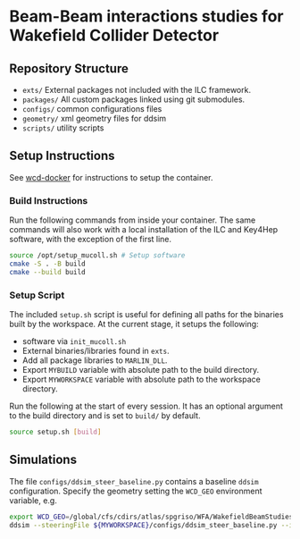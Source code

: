 # Beam-Beam interactions studies for Wakefield Collider Detector

## Repository Structure
- `exts/` External packages not included with the ILC framework.
- `packages/` All custom packages linked using git submodules.
- `configs/` common configurations files
- `geometry/` xml geometry files for ddsim
- `scripts/` utility scripts 

## Setup Instructions

See [wcd-docker](https://github.com/spg-berkeleylab/wcd-docker) for instructions to setup the container.

### Build Instructions
Run the following commands from inside your container. The same commands will also work with a local installation of the ILC and Key4Hep software, with the exception of the first line.
```bash
source /opt/setup_mucoll.sh # Setup software
cmake -S . -B build 
cmake --build build
```

### Setup Script
The included `setup.sh` script is useful for defining all paths for the binaries built by the workspace. At the current stage, it setups the following:
- software via `init_mucoll.sh`
- External binaries/libraries found in `exts`.
- Add all package libraries to `MARLIN_DLL`.
- Export `MYBUILD` variable with absolute path to the build directory.
- Export `MYWORKSPACE` variable with absolute path to the workspace directory.

Run the following at the start of every session. It has an optional argument to the build directory and is set to `build/` by default.
```bash
source setup.sh [build]
```

## Simulations
The file `configs/ddsim_steer_baseline.py` contains a baseline `ddsim` configuration.
Specify the geometry setting the `WCD_GEO` environment variable, e.g.

```bash
export WCD_GEO=/global/cfs/cdirs/atlas/spgriso/WFA/WakefieldBeamStudiesWorkspace/geometry/MuColl/MuColl_v1/MuColl_v1.xml
ddsim --steeringFile ${MYWORKSPACE}/configs/ddsim_steer_baseline.py --inputFile /global/cfs/cdirs/atlas/spgriso/WFA/data/WarpX-out/lcio/electron_electron_flat.slcio --outputFile /global/cfs/cdirs/atlas/spgriso/WFA/data/WarpX-out/ddsim/MuColl_v1/bib-only/sim-electron_electron_flat.slcio
```
